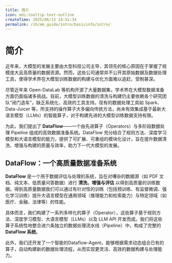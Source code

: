 ```yaml
---
title: 简介
icon: mdi:tooltip-text-outline
createTime: 2025/06/13 14:51:34
permalink: /zh/mm_guide/intro/basicinfo/intro/
---
```

# 简介
近年来，大模型的发展主要由大型科技公司主导，其领先的核心原因在于掌握了规模庞大且高质量的数据资源。然而，这些公司通常并不公开其原始数据及数据处理工具，使得学术界在大模型训练数据的构建与优化方面难以追赶，受制甚深。

尽管近年来 Open-DataLab 等机构开源了大量数据集，学术界在大模型数据准备方面仍面临诸多挑战。目前，大模型训练数据的清洗与构建仍主要依赖各个研究团队“闭门造车”，缺乏系统化、高效的工具支持。现有的数据处理工具如 Spark、Data-Juicer 等，所支持的操作算子大多偏向传统方法，尚未有效集成基于最新大语言模型（LLMs）的智能算子，对于构建先进的大模型训练数据支持有限。

为此，我们提出了 **DataFlow**——一个由先进算子（Operators）与多阶段数据处理 Pipeline 组成的高效数据准备系统。DataFlow 充分结合了规则方法、深度学习模型和大语言模型的能力，提供了可扩展、可重组的模块化设计，旨在提升数据清洗、增强与构建的质量与效率，助力下一代大模型的发展。

## DataFlow：一个高质量数据准备系统

**DataFlow** 是一个用于数据评估与处理的系统，旨在对嘈杂的数据源（如 PDF 文档、纯文本、低质量问答数据）进行 **清洗、增强与评估** 以得到高质量的训练数据。得到高质量数据我们可以通过有针对性的训练（包括预训练、有监督微调、强化学习训练）提升大语言模型在通用领域（推理能力和检索能力）与特定领域（如医疗、金融、法律等）的性能。

具体而言，我们构建了一系列多样化的算子（Operator），这些算子基于规则方法、深度学习模型、大语言模型（LLMs）以及 LLM API 开发而成。我们将这些算子系统性地整合进六条独立的数据处理流水线（Pipeline）中，构成了完整的 **DataFlow 系统**。

此外，我们还开发了一个智能的Dataflow-Agent，能够根据需求动态组合已有的算子，自动构建新的数据处理流程，从而实现更灵活、高效的数据构建与处理能力。


